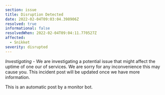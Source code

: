 ```yaml
---
section: issue
title: Disruption Detected
date: 2022-02-04T09:03:04.398906Z
resolved: true
informational: false
resolvedWhen: 2022-02-04T09:04:11.770527Z
affected:
  - Snikket
severity: disrupted
---
```

*Investigating* - We are investigating a potential issue that might affect the uptime of one our of services. We are sorry for any inconvenience this may cause you. This incident post will be updated once we have more information.

This is an automatic post by a monitor bot.
        